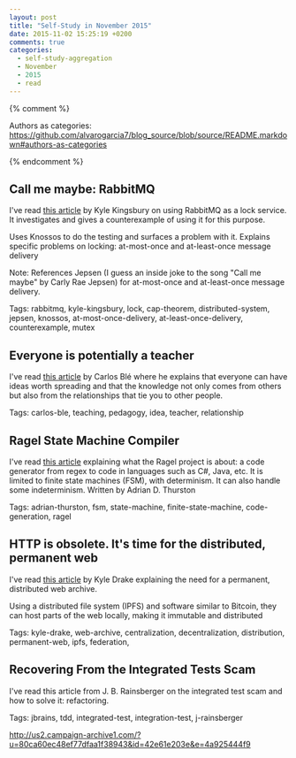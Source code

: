 ```yaml
---
layout: post
title: "Self-Study in November 2015"
date: 2015-11-02 15:25:19 +0200
comments: true
categories: 
  - self-study-aggregation
  - November
  - 2015
  - read
---
```


{% comment %}  

Authors as categories: https://github.com/alvarogarcia7/blog_source/blob/source/README.markdown#authors-as-categories

{% endcomment %}


## Call me maybe: RabbitMQ

I've read [this article][rabbit-mq-as-lock-service] by Kyle Kingsbury on using RabbitMQ as a lock service. It investigates and gives a counterexample of using it for this purpose.

Uses Knossos to do the testing and surfaces a problem with it. Explains specific problems on locking: at-most-once and at-least-once message delivery

Note: References Jepsen (I guess an inside joke to the song "Call me maybe" by Carly Rae Jepsen) for at-most-once and at-least-once message delivery.

Tags: rabbitmq, kyle-kingsbury, lock, cap-theorem, distributed-system, jepsen, knossos, at-most-once-delivery, at-least-once-delivery, counterexample, mutex

[rabbit-mq-as-lock-service]: https://aphyr.com/posts/315-call-me-maybe-rabbitmq

## Everyone is potentially a teacher

I've read [this article][everyone-a-teacher] by Carlos Blé where he explains that everyone can have ideas worth spreading and that the knowledge not only comes from others but also from the relationships that tie you to other people.

Tags: carlos-ble, teaching, pedagogy, idea, teacher, relationship 

[everyone-a-teacher]: http://www.carlosble.com/2015/09/everyone-is-potentially-a-teacher

## Ragel State Machine Compiler

I've read [this article][ragel-fsm] explaining what the Ragel project is about: a code generator from regex to code in languages such as C#, Java, etc. It is limited to finite state machines (FSM), with determinism. It can also handle some indeterminism. Written by Adrian D. Thurston

Tags: adrian-thurston, fsm, state-machine, finite-state-machine, code-generation, ragel

[ragel-fsm]: http://www.colm.net/open-source/ragel/

## HTTP is obsolete. It's time for the distributed, permanent web

I've read [this article][permanent-web] by Kyle Drake explaining the need for a permanent, distributed web archive.

Using a distributed file system (IPFS) and software similar to Bitcoin, they can host parts of the web locally, making it immutable and distributed

Tags: kyle-drake, web-archive, centralization, decentralization, distribution, permanent-web, ipfs, federation, 

[permanent-web]: https://ipfs.io/ipfs/QmNhFJjGcMPqpuYfxL62VVB9528NXqDNMFXiqN5bgFYiZ1/its-time-for-the-permanent-web.html

## Recovering From the Integrated Tests Scam

I've read this article from J. B. Rainsberger on the integrated test scam and how to solve it: refactoring.

Tags: jbrains, tdd, integrated-test, integration-test, j-rainsberger

http://us2.campaign-archive1.com/?u=80ca60ec48ef77dfaa1f38943&id=42e61e203e&e=4a925444f9

